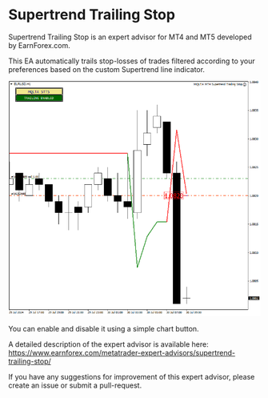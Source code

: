 # Supertrend Trailing Stop

Supertrend Trailing Stop is an expert advisor for MT4 and MT5 developed by EarnForex.com.

This EA automatically trails stop-losses of trades filtered according to your preferences based on the custom Supertrend line indicator.

![Supertrend Trailing Stop EA setting stop-loss based on the Supertrend line](https://github.com/EarnForex/Supertrend-Trailing-Stop/blob/main/supertrend-trailing-stop-mt4-example.png)

You can enable and disable it using a simple chart button.

A detailed description of the expert advisor is available here: https://www.earnforex.com/metatrader-expert-advisors/supertrend-trailing-stop/

If you have any suggestions for improvement of this expert advisor, please create an issue or submit a pull-request.
